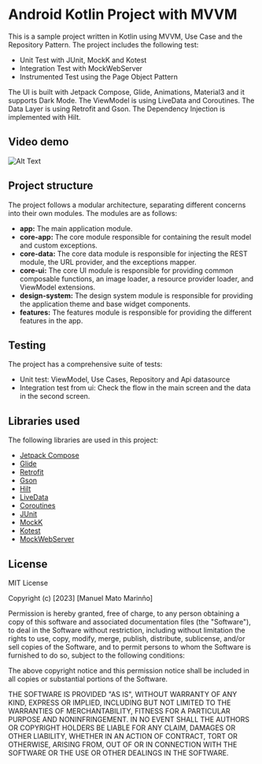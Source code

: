 # Android Kotlin Project with MVVM

This is a sample project written in Kotlin using MVVM, Use Case and the Repository Pattern. The project includes the following test:
- Unit Test with JUnit, MockK and Kotest
- Integration Test with MockWebServer
- Instrumented Test  using the Page Object Pattern

The UI is built with Jetpack Compose, Glide, Animations, Material3 and it supports Dark Mode.
The ViewModel is using LiveData and Coroutines.
The Data Layer is using Retrofit and Gson.
The Dependency Injection is implemented with Hilt.

## Video demo

![Alt Text](https://bitbucket.org/ManuelMato/harrypotter/raw/a12b60b8de815dedb1d8e949a7c0104a4945dc34/app_demo.gif)

## Project structure

The project follows a modular architecture, separating different concerns into their own modules. The modules are as follows:

- **app:** The main application module.
- **core-app:** The core module responsible for containing the result model and custom exceptions.
- **core-data:** The core data module is responsible for injecting the REST module, the URL provider, and the exceptions mapper.
- **core-ui:** The core UI module is responsible for providing common composable functions, an image loader, a resource provider loader, and ViewModel extensions.
- **design-system:** The design system module is responsible for providing the application theme and base widget components.
- **features:** The features module is responsible for providing the different features in the app.

## Testing

The project has a comprehensive suite of tests:
- Unit test: ViewModel, Use Cases, Repository and Api datasource
- Integration test from ui: Check the flow in the main screen and the data in the second screen.

## Libraries used

The following libraries are used in this project:

- [Jetpack Compose](https://developer.android.com/jetpack/compose)
- [Glide](https://bumptech.github.io/glide/int/compose.html)
- [Retrofit](https://square.github.io/retrofit/)
- [Gson](https://github.com/google/gson)
- [Hilt](https://dagger.dev/hilt/)
- [LiveData](https://developer.android.com/topic/libraries/architecture/livedata)
- [Coroutines](https://developer.android.com/kotlin/coroutines)
- [JUnit](https://junit.org/junit5/)
- [MockK](https://mockk.io/)
- [Kotest](https://kotest.io/)
- [MockWebServer](https://github.com/square/okhttp/tree/master/mockwebserver)

## License

MIT License

Copyright (c) [2023] [Manuel Mato Marinño]

Permission is hereby granted, free of charge, to any person obtaining a copy
of this software and associated documentation files (the "Software"), to deal
in the Software without restriction, including without limitation the rights
to use, copy, modify, merge, publish, distribute, sublicense, and/or sell
copies of the Software, and to permit persons to whom the Software is
furnished to do so, subject to the following conditions:

The above copyright notice and this permission notice shall be included in
all copies or substantial portions of the Software.

THE SOFTWARE IS PROVIDED "AS IS", WITHOUT WARRANTY OF ANY KIND, EXPRESS OR
IMPLIED, INCLUDING BUT NOT LIMITED TO THE WARRANTIES OF MERCHANTABILITY,
FITNESS FOR A PARTICULAR PURPOSE AND NONINFRINGEMENT. IN NO EVENT SHALL THE
AUTHORS OR COPYRIGHT HOLDERS BE LIABLE FOR ANY CLAIM, DAMAGES OR OTHER
LIABILITY, WHETHER IN AN ACTION OF CONTRACT, TORT OR OTHERWISE, ARISING FROM,
OUT OF OR IN CONNECTION WITH THE SOFTWARE OR THE USE OR OTHER DEALINGS IN
THE SOFTWARE.